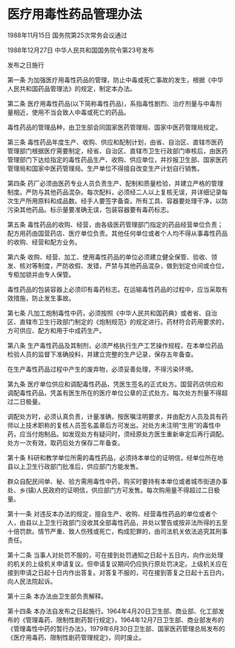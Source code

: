 # 医疗用毒性药品管理办法

1988年11月15日 国务院第25次常务会议通过

1988年12月27日 中华人民共和国国务院令第23号发布

发布之日施行

<!-- INFO END -->

第一条 为加强医疗用毒性药品的管理，防止中毒或死亡事故的发生，根据《中华人民共和国药品管理法》的规定，制定本办法。

第二条 医疗用毒性药品(以下简称毒性药品)，系指毒性剧烈、治疗剂量与中毒剂量相近，使用不当会致人中毒或死亡的药品。

毒性药品的管理品种，由卫生部会同国家医药管理局、国家中医药管理局规定。

第三条 毒性药品年度生产、收购、供应和配制计划，由省、自治区、直辖市医药管理部门根据医疗需要制定，经省、自治区、直辖市卫生行政部门审核后，由医药管理部门下达给指定的毒性药品生产、收购、供应单位，并抄报卫生部、国家医药管理局和国家中医药管理局。生产单位不得擅自改变生产计划自行销售。

第四条 药厂必须由医药专业人员负责生产、配制和质量检验，并建立严格的管理制度。严防与其他药品混杂。每次配料，必须经二人以上复核无误，并详细记录每次生产所用原料和成品数。经手人要签字备查。所有工具、容器要处理干净，以防污染其他药品。标示量要准确无误，包装容器要有毒药标志。

第五条 毒性药品的收购、经营，由各级医药管理部门指定的药品经营单位负责；配方用药由国营药店、医疗单位负责。其他任何单位或者个人均不得从事毒性药品的收购、经营和配方业务。

第六条 收购、经营、加工、使用毒性药品的单位必须建立健全保管、验收、领发、核对等制度，严防收假、发错，严禁与其他药品混杂，做到划定仓间或仓位，专柜加锁并由专人保管。

毒性药品的包装容器上必须印有毒药标志。在运输毒性药品的过程中，应当采取有效措施，防止发生事故。

第七条 凡加工炮制毒性中药，必须按照《中华人民共和国药典》或者省、自治区、直辖市卫生行政部门制定的《炮制规范》的规定进行。药材符合药用要求的，方可供应、配方和用于中成药生产。

第八条 生产毒性药品及其制剂，必须严格执行生产工艺操作规程，在本单位药品检验人员的监督下准确投料，并建立完整的生产记录，保存五年备查。

在生产毒性药品过程中产生的废弃物，必须妥善处理，不得污染环境。

第九条 医疗单位供应和调配毒性药品，凭医生签名的正式处方。国营药店供应和调配毒性药品，凭盖有医生所在的医疗单位公章的正式处方。每次处方剂量不得超过二日极量。

调配处方时，必须认真负责，计量准确，按医嘱注明要求，并由配方人员及具有药师以上技术职称的复核人员签名盖章后方可发出。对处方未注明“生用”的毒性中药，应当付炮制品。如发现处方有疑问时，须经原处方医生重新审定后再行调配。处方一次有效，取药后处方保存二年备查。

第十条 科研和教学单位所需的毒性药品，必须持本单位的证明信，经单位所在地县以上卫生行政部门批准后，供应部门方能发售。

群众自配民间单、秘、验方需用毒性中药，购买时要持有本单位或者城市街道办事处、乡(镇)人民政府的证明信，供应部门方可发售。每次购用量不得超过二日极量。

第十一条 对违反本办法的规定，擅自生产、收购、经营毒性药品的单位或者个人，由县以上卫生行政部门没收其全部毒性药品，并处以警告或按非法所得的五至十倍罚款。情节严重、致人伤残或死亡，构成犯罪的，由司法机关依法追究其刑事责任。

第十二条 当事人对处罚不服的，可在接到处罚通知之日起十五日内，向作出处理的机关的上级机关申请复议。但申请复议期间仍应执行原处罚决定。上级机关应在接到申请之日起十日内作出答复。对答复不服的，可在接到答复之日起十五日内，向人民法院起诉。

第十三条 本办法由卫生部负责解释。

第十四条 本办法自发布之日起施行。1964年4月20日卫生部、商业部、化工部发布的《管理毒药、限制性剧药暂行规定》，1964年12月7日卫生部、商业部发布的《管理毒性中药的暂行办法》，1979年6月30日卫生部、国家医药管理总局发布的《医疗用毒药、限制性剧药管理规定》，同时废止。